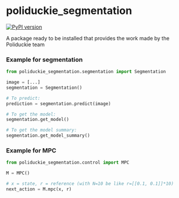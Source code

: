 # poliduckie_segmentation
[![PyPI version](https://badge.fury.io/py/poliduckie_segmentation.svg)](https://badge.fury.io/py/poliduckie_segmentation)


A package ready to be installed that provides the work made by the Poliduckie team

### Example for segmentation
```python
from poliduckie_segmentation.segmentation import Segmentation

image = [...]
segmentation = Segmentation()

# To predict:
prediction = segmentation.predict(image)

# To get the model:
segmentation.get_model()

# To get the model summary:
segmentation.get_model_summary()

```

### Example for MPC
```python
from poliduckie_segmentation.control import MPC

M = MPC()

# x = state, r = reference (with N=10 be like r=[[0.1, 0.1]]*10)
next_action = M.mpc(x, r)

```
